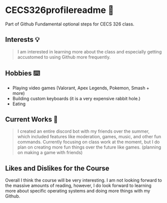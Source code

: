 # CECS326profilereadme 📕
Part of Github Fundamental optional steps for CECS 326 class.

## Interests 💡
> I am interested in learning more about the class and especially getting accustomed to using Github more frequently.

## Hobbies ⌨️
- Playing video games (Valorant, Apex Legends, Pokemon, Smash + more)
- Building custom keyboards (it is a very expensive rabbit hole.)
- Eating

## Current Works 🤖
> I created an entire discord bot with my friends over the summer, which included features like moderation, games, music, and other fun commands.
> Currently focusing on class work at the moment, but I do plan on creating more fun things over the future like games. (planning on making a game with friends)

## Likes and Dislikes for the Course
Overall I think the course will be very interesting. I am not looking forward to the massive amounts of reading, however, I do look forward to learning more about specific operating systems and doing more things with my Github.
